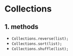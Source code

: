 # Collections

## 1. methods

-   `Collections.reverse(list);`
-   `Collections.sort(list);`
-   `Collections.shuffle(list);`